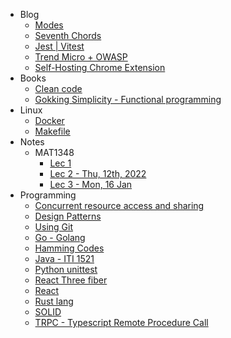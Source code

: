 - Blog
	- [Modes](md/Blog/Modes.md)
	- [Seventh Chords](md/Blog/Sevenths.md)
	- [Jest | Vitest](md/Blog/Testing.md)
	- [Trend Micro + OWASP](md/Blog/Trend-micro.md)
	- [Self-Hosting Chrome Extension](md/Blog/chrome-extension-deployment.md)
- Books
	- [Clean code](md/Books/Clean-code.md)
	- [Gokking Simplicity - Functional programming](md/Books/Grokking-simplicity.md)
- Linux
	- [Docker](md/Linux/Docker.md)
	- [Makefile](md/Linux/Makefile.md)
- Notes
	- MAT1348
		- [Lec 1](md/Notes/MAT1348/lec1.md)
		- [Lec 2 - Thu, 12th, 2022](md/Notes/MAT1348/lec2.md)
		- [Lec 3 - Mon, 16 Jan](md/Notes/MAT1348/lec3.md)
- Programming
	- [Concurrent resource access and sharing](md/Programming/Concurent-resource-access.md)
	- [Design Patterns](md/Programming/Design-Principles.md)
	- [Using Git](md/Programming/Git.md)
	- [Go - Golang](md/Programming/Go.md)
	- [Hamming Codes](md/Programming/Hamming-codes.md)
	- [Java - ITI 1521](md/Programming/Java.md)
	- [Python unittest](md/Programming/Python-unittesting.md)
	- [React Three fiber](md/Programming/React-Three-Fiber.md)
	- [React](md/Programming/React.md)
	- [Rust lang](md/Programming/Rust.md)
	- [SOLID](md/Programming/SOLID.md)
	- [TRPC - Typescript Remote Procedure Call](md/Programming/TRPC.md)
